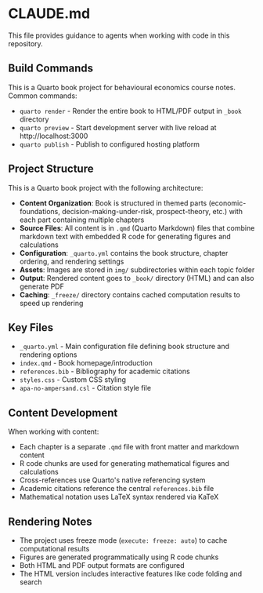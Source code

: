 # CLAUDE.md

This file provides guidance to agents when working with code in this repository.

## Build Commands

This is a Quarto book project for behavioural economics course notes. Common commands:

- `quarto render` - Render the entire book to HTML/PDF output in `_book` directory
- `quarto preview` - Start development server with live reload at http://localhost:3000
- `quarto publish` - Publish to configured hosting platform

## Project Structure

This is a Quarto book project with the following architecture:

- **Content Organization**: Book is structured in themed parts (economic-foundations, decision-making-under-risk, prospect-theory, etc.) with each part containing multiple chapters
- **Source Files**: All content is in `.qmd` (Quarto Markdown) files that combine markdown text with embedded R code for generating figures and calculations
- **Configuration**: `_quarto.yml` contains the book structure, chapter ordering, and rendering settings
- **Assets**: Images are stored in `img/` subdirectories within each topic folder
- **Output**: Rendered content goes to `_book/` directory (HTML) and can also generate PDF
- **Caching**: `_freeze/` directory contains cached computation results to speed up rendering

## Key Files

- `_quarto.yml` - Main configuration file defining book structure and rendering options
- `index.qmd` - Book homepage/introduction
- `references.bib` - Bibliography for academic citations
- `styles.css` - Custom CSS styling
- `apa-no-ampersand.csl` - Citation style file

## Content Development

When working with content:
- Each chapter is a separate `.qmd` file with front matter and markdown content
- R code chunks are used for generating mathematical figures and calculations
- Cross-references use Quarto's native referencing system
- Academic citations reference the central `references.bib` file
- Mathematical notation uses LaTeX syntax rendered via KaTeX

## Rendering Notes

- The project uses freeze mode (`execute: freeze: auto`) to cache computational results
- Figures are generated programmatically using R code chunks
- Both HTML and PDF output formats are configured
- The HTML version includes interactive features like code folding and search